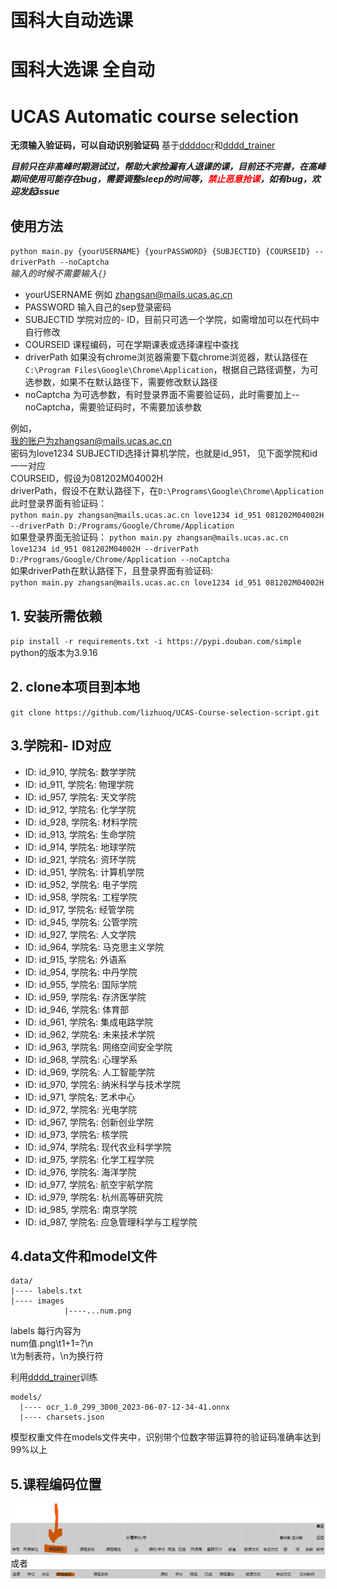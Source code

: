 # 国科大自动选课  
# 国科大选课 全自动
# UCAS Automatic course selection 

**无须输入验证码，可以自动识别验证码** 基于[ddddocr](https://github.com/sml2h3/ddddocr)和[dddd_trainer](https://github.com/sml2h3/dddd_trainer)  

***目前只在非高峰时期测试过，帮助大家捡漏有人退课的课，目前还不完善，在高峰期间使用可能存在bug，需要调整sleep的时间等，<span style="color:red; font-weight:bold;">禁止恶意抢课</span>，如有bug，欢迎发起issue***


## 使用方法 
`python main.py {yourUSERNAME} {yourPASSWORD} {SUBJECTID} {COURSEID} --driverPath --noCaptcha`  
*输入的时候不需要输入`{}`*   

- yourUSERNAME 例如 zhangsan@mails.ucas.ac.cn
- PASSWORD 输入自己的sep登录密码
- SUBJECTID 学院对应的- ID，目前只可选一个学院，如需增加可以在代码中自行修改
- COURSEID 课程编码，可在学期课表或选择课程中查找
- driverPath 如果没有chrome浏览器需要下载chrome浏览器，默认路径在`C:\Program Files\Google\Chrome\Application`，根据自己路径调整，为可选参数，如果不在默认路径下，需要修改默认路径
- noCaptcha 为可选参数，有时登录界面不需要验证码，此时需要加上--noCaptcha，需要验证码时，不需要加该参数

例如，  
我的账户为zhangsan@mails.ucas.ac.cn   
密码为love1234 SUBJECTID选择计算机学院，也就是id_951， 见下面学院和id一一对应    
COURSEID，假设为081202M04002H  
driverPath，假设不在默认路径下，在`D:\Programs\Google\Chrome\Application`   
此时登录界面有验证码：  
`python main.py zhangsan@mails.ucas.ac.cn love1234 id_951 081202M04002H --driverPath D:/Programs/Google/Chrome/Application`  
如果登录界面无验证码： 
`python main.py zhangsan@mails.ucas.ac.cn love1234 id_951 081202M04002H --driverPath D:/Programs/Google/Chrome/Application --noCaptcha`  
如果driverPath在默认路径下，且登录界面有验证码:  
`python main.py zhangsan@mails.ucas.ac.cn love1234 id_951 081202M04002H`  


## 1. 安装所需依赖 
`pip install -r requirements.txt -i https://pypi.douban.com/simple` 
python的版本为3.9.16  

## 2. clone本项目到本地   
`git clone https://github.com/lizhuoq/UCAS-Course-selection-script.git`

## 3.学院和- ID对应 
- ID: id_910, 学院名:  数学学院
- ID: id_911, 学院名:  物理学院
- ID: id_957, 学院名:  天文学院
- ID: id_912, 学院名:  化学学院
- ID: id_928, 学院名:  材料学院
- ID: id_913, 学院名:  生命学院
- ID: id_914, 学院名:  地球学院
- ID: id_921, 学院名:  资环学院
- ID: id_951, 学院名:  计算机学院
- ID: id_952, 学院名:  电子学院
- ID: id_958, 学院名:  工程学院
- ID: id_917, 学院名:  经管学院
- ID: id_945, 学院名:  公管学院
- ID: id_927, 学院名:  人文学院
- ID: id_964, 学院名:  马克思主义学院
- ID: id_915, 学院名:  外语系
- ID: id_954, 学院名:  中丹学院
- ID: id_955, 学院名:  国际学院
- ID: id_959, 学院名:  存济医学院
- ID: id_946, 学院名:  体育部
- ID: id_961, 学院名:  集成电路学院
- ID: id_962, 学院名:  未来技术学院
- ID: id_963, 学院名:  网络空间安全学院
- ID: id_968, 学院名:  心理学系
- ID: id_969, 学院名:  人工智能学院
- ID: id_970, 学院名:  纳米科学与技术学院
- ID: id_971, 学院名:  艺术中心
- ID: id_972, 学院名:  光电学院
- ID: id_967, 学院名:  创新创业学院
- ID: id_973, 学院名:  核学院
- ID: id_974, 学院名:  现代农业科学学院
- ID: id_975, 学院名:  化学工程学院
- ID: id_976, 学院名:  海洋学院
- ID: id_977, 学院名:  航空宇航学院
- ID: id_979, 学院名:  杭州高等研究院
- ID: id_985, 学院名:  南京学院
- ID: id_987, 学院名:  应急管理科学与工程学院  

## 4.data文件和model文件
```
data/ 
|---- labels.txt
|---- images
            |----...num.png
``` 
labels 每行内容为  
num值.png\t1+1=?\n  
\t为制表符，\n为换行符 

利用[dddd_trainer](https://github.com/sml2h3/dddd_trainer)训练  
```
models/  
  |---- ocr_1.0_299_3000_2023-06-07-12-34-41.onnx 
  |---- charsets.json
```


模型权重文件在models文件夹中，识别带个位数字带运算符的验证码准确率达到99%以上  

## 5.课程编码位置
![课程编码1](temp/屏幕截图%202023-06-08%20094338.jpg)  
或者  
![课程编码2](temp/屏幕截图%202023-06-08%20092924.jpg)   